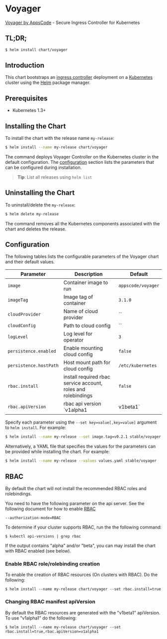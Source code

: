 # Voyager
[Voyager by AppsCode](https://github.com/appscode/voyager) - Secure Ingress Controller for Kubernetes

## TL;DR;

```bash
$ helm install chart/voyager
```

## Introduction

This chart bootstraps an [ingress controller](https://github.com/appscode/voyager) deployment on a [Kubernetes](http://kubernetes.io) cluster using the [Helm](https://helm.sh) package manager.


## Prerequisites

- Kubernetes 1.3+

## Installing the Chart
To install the chart with the release name `my-release`:
```bash
$ helm install --name my-release chart/voyager
```
The command deploys Voyager Controller on the Kubernetes cluster in the default configuration. The [configuration](#configuration) section lists the parameters that can be configured during installation.

> **Tip**: List all releases using `helm list`

## Uninstalling the Chart

To uninstall/delete the `my-release`:

```bash
$ helm delete my-release
```

The command removes all the Kubernetes components associated with the chart and deletes the release.

## Configuration

The following tables lists the configurable parameters of the Voyager chart and their default values.


| Parameter              | Description                                                   | Default            |
| ---------------------- | ------------------------------------------------------------- | ------------------ |
| `image`                |  Container image to run                                       | `appscode/voyager` |
| `imageTag`             |  Image tag of container                                       | `3.1.0`            |
| `cloudProvider`        |  Name of cloud provider                                       | ``                 |
| `cloudConfig`          |  Path to cloud config                                         | ``                 |
| `logLevel`             |  Log level for operator                                       | `3`                |
| `persistence.enabled`  |  Enable mounting cloud config                                 | `false`            |
| `persistence.hostPath` |  Host mount path for cloud config                             | `/etc/kubernetes`  |
| `rbac.install`         | install required rbac service account, roles and rolebindings | `false`            |
| `rbac.apiVersion`      | rbac api version `v1alpha1|v1beta1`                           | `v1beta1`          |


Specify each parameter using the `--set key=value[,key=value]` argument to `helm install`. For example:

```bash
$ helm install --name my-release --set image.tag=v0.2.1 stable/voyager
```

Alternatively, a YAML file that specifies the values for the parameters can be provided while
installing the chart. For example:

```bash
$ helm install --name my-release --values values.yaml stable/voyager
```

## RBAC
By default the chart will not install the recommended RBAC roles and rolebindings.

You need to have the following parameter on the api server. See the following document for how to enable [RBAC](https://kubernetes.io/docs/admin/authorization/rbac/)

```
--authorization-mode=RBAC
```

To determine if your cluster supports RBAC, run the the following command:

```console
$ kubectl api-versions | grep rbac
```

If the output contains "alpha" and/or "beta", you can may install the chart with RBAC enabled (see below).

### Enable RBAC role/rolebinding creation

To enable the creation of RBAC resources (On clusters with RBAC). Do the following:

```console
$ helm install --name my-release chart/voyager --set rbac.install=true
```

### Changing RBAC manifest apiVersion

By default the RBAC resources are generated with the "v1beta1" apiVersion. To use "v1alpha1" do the following:

```console
$ helm install --name my-release chart/voyager --set rbac.install=true,rbac.apiVersion=v1alpha1
```
